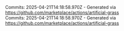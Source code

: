 Commits: 2025-04-21T14:18:58.970Z - Generated via https://github.com/marketplace/actions/artificial-grass
<br>
Commits: 2025-04-21T14:18:58.970Z - Generated via https://github.com/marketplace/actions/artificial-grass
<br>
